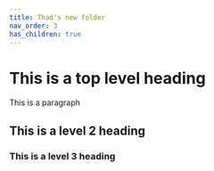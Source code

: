 ```yaml
---
title: Thad's new folder
nav_order: 3
has_children: true
---
```


# This is a top level heading

This is a paragraph

## This is a level 2 heading

### This is a level 3 heading
